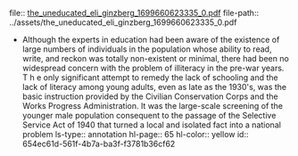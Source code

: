 file:: [the_uneducated_eli_ginzberg_1699660623335_0.pdf](../assets/the_uneducated_eli_ginzberg_1699660623335_0.pdf)
file-path:: ../assets/the_uneducated_eli_ginzberg_1699660623335_0.pdf

- Although the experts in education had been aware of the existence of large numbers of individuals in the population whose ability to read, write, and reckon was totally non-existent or minimal, there had been no widespread concern with the problem of illiteracy in the pre-war years. T h e only significant attempt to remedy the lack of schooling and the lack of literacy among young adults, even as late as the 1930's, was the basic instruction provided by the Civilian Conservation Corps and the Works Progress Administration. It was the large-scale screening of the younger male population consequent to the passage of the Selective Service Act of 1940 that turned a local and isolated fact into a national problem
  ls-type:: annotation
  hl-page:: 65
  hl-color:: yellow
  id:: 654ec61d-561f-4b7a-ba3f-f3781b36cf62